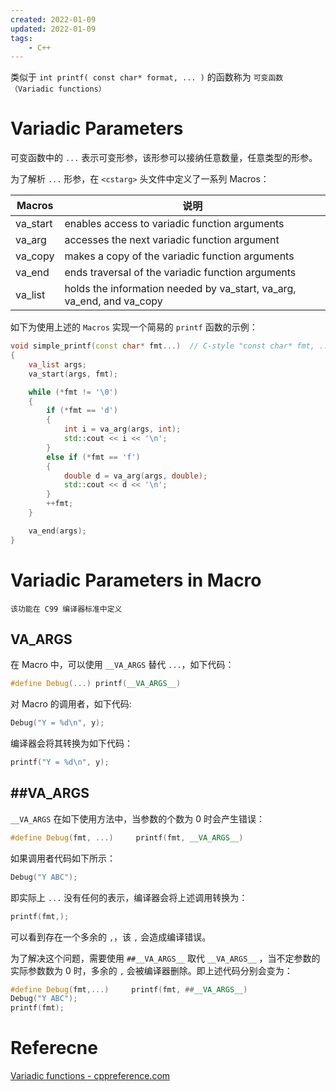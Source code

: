 ```yaml
---
created: 2022-01-09
updated: 2022-01-09
tags:
    - C++
---
```


类似于 `int printf( const char* format, ... )` 的函数称为 `可变函数（Variadic functions）`

# Variadic Parameters

可变函数中的 `...` 表示可变形参，该形参可以接纳任意数量，任意类型的形参。

为了解析 `...` 形参，在 `<cstarg>` 头文件中定义了一系列 Macros：

| Macros    | 说明                                                                      |
| -------- | --------------------------------------------------------------------- |
| va_start | enables access to variadic function arguments                         |
| va_arg   | accesses the next variadic function argument                          |
| va_copy  | makes a copy of the variadic function arguments                          |
| va_end   | ends traversal of the variadic function arguments                     |
| va_list  | holds the information needed by va_start, va_arg, va_end, and va_copy |

如下为使用上述的 `Macros` 实现一个简易的 `printf` 函数的示例：
```cpp
void simple_printf(const char* fmt...)  // C-style "const char* fmt, ..." is also valid
{
    va_list args;
    va_start(args, fmt);

    while (*fmt != '\0')
    {
        if (*fmt == 'd')
        {
            int i = va_arg(args, int);
            std::cout << i << '\n';
        }
        else if (*fmt == 'f')
        {
            double d = va_arg(args, double);
            std::cout << d << '\n';
        }
        ++fmt;
    }

    va_end(args);
}
```

# Variadic Parameters in Macro

```ad-note
该功能在 C99 编译器标准中定义
```

## __VA_ARGS__

在 Macro 中，可以使用 `__VA_ARGS` 替代 `...`，如下代码：
```cpp
#define Debug(...) printf(__VA_ARGS__)
```

对 Macro 的调用者，如下代码:
```cpp
Debug("Y = %d\n", y);
```

编译器会将其转换为如下代码：
```cpp
printf("Y = %d\n", y);
```


## ##__VA_ARGS__

 `__VA_ARGS` 在如下使用方法中，当参数的个数为 0 时会产生错误：
 
 ```cpp
#define Debug(fmt, ...)     printf(fmt, __VA_ARGS__)
 ```

 如果调用者代码如下所示：
 ```cpp
Debug("Y ABC");
 ```

 即实际上 `...` 没有任何的表示，编译器会将上述调用转换为：
 ```cpp
printf(fmt,);
 ```

可以看到存在一个多余的 `,`，该 `,` 会造成编译错误。

为了解决这个问题，需要使用 `##__VA_ARGS__` 取代 `__VA_ARGS__` ，当不定参数的实际参数数为 0 时，多余的 `,` 会被编译器删除。即上述代码分别会变为：

```cpp
#define Debug(fmt,...)     printf(fmt, ##__VA_ARGS__)
Debug("Y ABC");
printf(fmt);
```

# Referecne

[Variadic functions - cppreference.com](https://en.cppreference.com/w/cpp/utility/variadic)